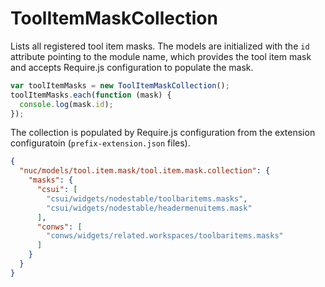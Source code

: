 ToolItemMaskCollection
======================

Lists all registered tool item masks. The models are initialized with the `id`
attribute pointing to the module name, which provides the tool item mask
and accepts Require.js configuration to populate the mask.

```javascript
var toolItemMasks = new ToolItemMaskCollection();
toolItemMasks.each(function (mask) {
  console.log(mask.id);
});
```

The collection is populated by Require.js configuration from the extension
configuratoin (`prefix-extension.json` files).

```json
{
  "nuc/models/tool.item.mask/tool.item.mask.collection": {
    "masks": {
      "csui": [
        "csui/widgets/nodestable/toolbaritems.masks",
        "csui/widgets/nodestable/headermenuitems.mask"
      ],
      "conws": [
        "conws/widgets/related.workspaces/toolbaritems.masks"
      ]
    }
  }
}
```
